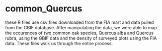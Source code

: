 # common_Quercus
these R files use csv files downloaded from the FIA mart and data pulled from the GBIF database. 
After manipulating the data, we were able to map the occurences of two common oak species, Quercus alba and Quercus rubra, using the GBIF data
and the density of surveyed plots using the FIA data. These files walk us through the entire process.
